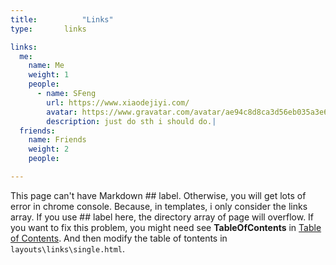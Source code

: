 ```yaml
---
title: 			"Links"
type:       links

links: 
  me: 
    name: Me 
    weight: 1
    people: 
      - name: SFeng
        url: https://www.xiaodejiyi.com/
        avatar: https://www.gravatar.com/avatar/ae94c8d8ca3d56eb035a3e62c2595150?s=240&d=mp
        description: just do sth i should do.|
  friends: 
    name: Friends 
    weight: 2 
    people: 

---
```


This page can't have Markdown ## label.
Otherwise, you will get lots of error in chrome console.
Because, in templates, i only consider the links array. If you use ## label here, the directory array of page will overflow.
If you want to fix this problem, you might need see **TableOfContents** in [Table of Contents](https://gohugo.io/content-management/toc/). And then modify the table of tontents in `layouts\links\single.html`.
